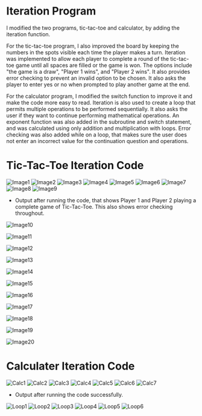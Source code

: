 # Iteration Program

I modified the two programs, tic-tac-toe and calculator, by adding the iteration function.

For the tic-tac-toe program, I also improved the board by keeping the numbers in the spots visible each time the player makes a turn. Iteration was implemented to allow each player to complete a round of the tic-tac-toe game until all spaces are filled or the game is won. The options include "the game is a draw", "Player 1 wins", and "Player 2 wins". It also provides error checking to prevent an invalid option to be chosen. It also asks the player to enter yes or no when prompted to play another game at the end.

For the calculator program, I modified the switch function to improve it and make the code more easy to read. Iteration is also used to create a loop that permits multiple operations to be performed sequentially. It also asks the user if they want to continue performing mathematical operations. An exponent function was also added in the subroutine and switch statement, and was calculated using only addition and multiplication with loops. Error checking was also added while on a loop, that makes sure the user does not enter an incorrect value for the continuation question and operations.

# Tic-Tac-Toe Iteration Code

![Image1](Images/iterateboard1.JPG)
![Image2](Images/iterateboard2.JPG)
![Image3](Images/iterateboard3.JPG)
![Image4](Images/iterateboard4.JPG)
![Image5](Images/iterateboard5.JPG)
![Image6](Images/iterateboard6.JPG)
![Image7](Images/iterateboard7.JPG)
![Image8](Images/iterateboard8.JPG)
![Image9](Images/iterateboard9.JPG)

* Output after running the code, that shows Player 1 and Player 2 playing a complete game of Tic-Tac-Toe. This also shows error checking throughout.

![Image10](Images/board1.png)

![Image11](Images/board2.png)

![Image12](Images/board3.png)

![Image13](Images/board4.png)

![Image14](Images/board5.png)

![Image15](Images/board6.png)

![Image16](Images/board7.png)

![Image17](Images/board8.png)

![Image18](Images/board9.png)

![Image19](Images/board9.1.png)

![Image20](Images/board11.png)

# Calculater Iteration Code
![Calc1](Images/calciterate1.JPG)
![Calc2](Images/calciterate2.JPG)
![Calc3](Images/calciterate3.JPG)
![Calc4](Images/calciterate4.JPG)
![Calc5](Images/calciterate5.JPG)
![Calc6](Images/calciterate6.JPG)
![Calc7](Images/calciterate7.JPG)

* Output after running the code successfully.

![Loop1](Images/loopcalc.png)
![Loop2](Images/loopcalc2.png)
![Loop3](Images/loopcalc3.png)
![Loop4](Images/loopcalc4.png)
![Loop5](Images/loopcalc5.png)
![Loop6](Images/loopcalc6.png)
